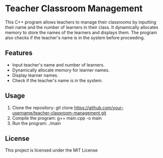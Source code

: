 # Teacher Classroom Management

This C++ program allows teachers to manage their classrooms by inputting their name and the number of learners in their class. It dynamically allocates memory to store the names of the learners and displays them. The program also checks if the teacher's name is in the system before proceeding.

## Features

- Input teacher's name and number of learners.
- Dynamically allocate memory for learner names.
- Display learner names.
- Check if the teacher's name is in the system.

## Usage

1. Clone the repository:
git clone https://github.com/your-username/teacher-classroom-management.git
2. Compile the program:
g++ main.cpp -o main
3. Run the program:
./main

## License

This project is licensed under the MIT License
